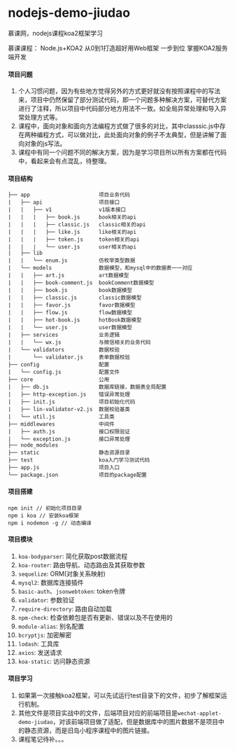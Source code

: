 # nodejs-demo-jiudao
慕课网，nodejs课程koa2框架学习

慕课课程： Node.js+KOA2 从0到1打造超好用Web框架
一步到位 掌握KOA2服务端开发

#### 项目问题
1. 个人习惯问题，因为有些地方觉得另外的方式更好就没有按照课程中的写法来，项目中仍然保留了部分测试代码，即一个问题多种解决方案，可替代方案进行了注释，所以项目中代码部分地方用法不一致。如全局异常处理和导入异常处理方式等。
2. 课程中，面向对象和面向方法编程方式做了很多的对比，其中classsic.js中存在两种编程方式，可以做对比，此处面向对象的例子不太典型，但是讲解了面向对象的js写法。
3. 课程中有同一个问题不同的解决方案，因为是学习项目所以所有方案都在代码中，看起来会有点混乱，待整理。

#### 项目结构
```
├── app                      项目业务代码
|   ├── api                  项目接口
|   |   ├── v1               v1版本接口
|   |   |   ├── book.js      book相关的api
|   |   |   ├── classic.js   classic相关的api
|   |   |   ├── like.js      like相关的api
|   |   |   ├── token.js     token相关的api
|   |   |   └── user.js      user相关的api
|   ├── lib              
|   |   └── enum.js          仿枚举类型数据
|   └── models               数据模型，和mysql中的数据表一一对应
|   |   ├── art.js           art数据模型
|   |   ├── book-comment.js  bookComment数据模型
|   |   ├── book.js          book数据模型
|   |   ├── classic.js       classic数据模型
|   |   ├── favor.js         favor数据模型
|   |   ├── flow.js          flow数据模型
|   |   ├── hot-book.js      hotBook数据模型
|   |   └── user.js          user数据模型
|   ├── services             业务逻辑  
|   |   └── wx.js            与微信相关的业务代码
|   └── validators           数据校验  
|       └── validator.js     表单数据校验
├── config                   配置  
|   └── config.js            配置文件
├── core                     公用
|   ├── db.js                数据库链接，数据表全局配置
|   ├── http-exception.js    错误异常处理
|   ├── init.js              项目初始化代码  
|   ├── lin-validator-v2.js  数据校验基类
|   └── util.js              工具类 
├── middlewares              中间件
|   ├── auth.js              接口权限验证
|   └── exception.js         接口异常处理
├── node_modules           
├── static                   静态资源目录
├── test                     koa入门学习测试代码
├── app.js                   项目入口
└── package.json             项目的package配置
```

#### 项目搭建

```shell
npm init // 初始化项目目录
npm i koa // 安装koa框架
npm i nodemon -g // 动态编译
```

#### 项目模块

1. `koa-bodyparser`: 简化获取post数据流程
2. `koa-router`: 路由导航、动态路由及其获取参数
3. `sequelize`: ORM(对象关系映射)
4. `mysql2`: 数据库连接插件
5. `basic-auth`、`jsonwebtoken`: token令牌
6. `validator`: 参数验证
7. `require-directory`: 路由自动加载
8. `npm-check`: 检查依赖包是否有更新、错误以及不在使用的
9. `module-alias`: 别名配置
10. `bcryptjs`: 加密解密
11. `lodash`: 工具库
12. `axios`: 发送请求
13. `koa-static`: 访问静态资源

#### 项目学习

1. 如果第一次接触koa2框架，可以先试运行test目录下的文件，初步了解框架运行机制。
2. 其他文件是项目实战中的文件，后端项目对应的前端项目是`wechat-applet-demo-jiudao`，对该前端项目做了适配，但是数据库中的图片数据不是项目中的静态资源，而是旧岛小程序课程中的图片链接。
3. 课程笔记待补。。。
